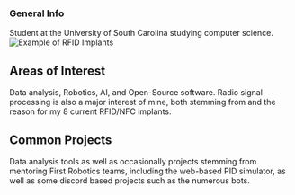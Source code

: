 ### General Info
Student at the University of South Carolina studying computer science. ![Example of RFID Implants](https://forum.dangerousthings.com/uploads/default/optimized/1X/71f2fda977db81e2894636fdbe141f33a2193134_2_674x500.jpg)


## Areas of Interest
Data analysis, Robotics, AI, and Open-Source software. Radio signal processing is also a major interest of mine, both stemming from and the reason for my 8 current RFID/NFC implants.

## Common Projects
Data analysis tools as well as occasionally projects stemming from mentoring First Robotics teams, including the web-based PID simulator, as well as some discord based projects such as the numerous bots.
